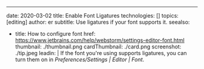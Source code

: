 ---
date: 2020-03-02 title: Enable Font Ligatures technologies: [] topics: [editing] author: er subtitle: Use ligatures if your font supports it. seealso:
- title: How to configure font href: https://www.jetbrains.com/help/webstorm/settings-editor-font.html thumbnail: ./thumbnail.png cardThumbnail: ./card.png screenshot: ./tip.jpeg leadin: | If the font you're using supports ligatures, you can turn them on in *Preferences/Settings | Editor | Font*. 
